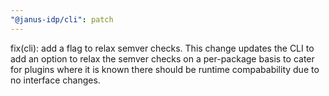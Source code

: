```yaml
---
"@janus-idp/cli": patch
---
```


fix(cli): add a flag to relax semver checks. This change updates the CLI to add an option to relax the semver checks on a per-package basis to cater for plugins where it is known there should be runtime compabability due to no interface changes.
